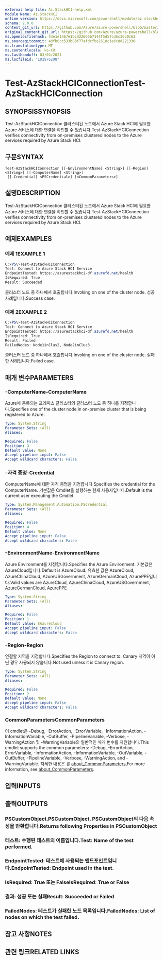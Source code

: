 ```yaml
---
external help file: Az.StackHCI-help.xml
Module Name: Az.StackHCI
online version: https://docs.microsoft.com/powershell/module/az.stackhci/test-azstackhciconnection
schema: 2.0.0
content_git_url: https://github.com/Azure/azure-powershell/blob/master/src/StackHCI/help/Test-AzStackHCIConnection.md
original_content_git_url: https://github.com/Azure/azure-powershell/blob/master/src/StackHCI/help/Test-AzStackHCIConnection.md
ms.openlocfilehash: 4de1e1467e1bc422666b7144f5d5fcd6c30c0c63
ms.sourcegitcommit: 4dfb0cc533b83f77afdcfbe2618c1e6c8d221330
ms.translationtype: MT
ms.contentlocale: ko-KR
ms.lasthandoff: 03/04/2021
ms.locfileid: "101976208"
---
```

# <span data-ttu-id="78e4d-101">Test-AzStackHCIConnection</span><span class="sxs-lookup"><span data-stu-id="78e4d-101">Test-AzStackHCIConnection</span></span>

## <span data-ttu-id="78e4d-102">SYNOPSIS</span><span class="sxs-lookup"><span data-stu-id="78e4d-102">SYNOPSIS</span></span>
<span data-ttu-id="78e4d-103">Test-AzStackHCIConnection 클러스터된 노드에서 Azure Stack HCI에 필요한 Azure 서비스에 대한 연결을 확인할 수 있습니다.</span><span class="sxs-lookup"><span data-stu-id="78e4d-103">Test-AzStackHCIConnection verifies connectivity from on-premises clustered nodes to the Azure services required by Azure Stack HCI.</span></span>

## <span data-ttu-id="78e4d-104">구문</span><span class="sxs-lookup"><span data-stu-id="78e4d-104">SYNTAX</span></span>

```
Test-AzStackHCIConnection [[-EnvironmentName] <String>] [[-Region] <String>] [[-ComputerName] <String>]
 [[-Credential] <PSCredential>] [<CommonParameters>]
```

## <span data-ttu-id="78e4d-105">설명</span><span class="sxs-lookup"><span data-stu-id="78e4d-105">DESCRIPTION</span></span>
<span data-ttu-id="78e4d-106">Test-AzStackHCIConnection 클러스터된 노드에서 Azure Stack HCI에 필요한 Azure 서비스에 대한 연결을 확인할 수 있습니다.</span><span class="sxs-lookup"><span data-stu-id="78e4d-106">Test-AzStackHCIConnection verifies connectivity from on-premises clustered nodes to the Azure services required by Azure Stack HCI.</span></span>

## <span data-ttu-id="78e4d-107">예제</span><span class="sxs-lookup"><span data-stu-id="78e4d-107">EXAMPLES</span></span>

### <span data-ttu-id="78e4d-108">예제 1</span><span class="sxs-lookup"><span data-stu-id="78e4d-108">EXAMPLE 1</span></span>
```powershell
C:\PS\>Test-AzStackHCIConnection
Test: Connect to Azure Stack HCI Service
EndpointTested: https://azurestackhci-df.azurefd.net/health
IsRequired: True
Result: Succeeded
```
<span data-ttu-id="78e4d-109">클러스터 노드 중 하나에서 호출합니다.</span><span class="sxs-lookup"><span data-stu-id="78e4d-109">Invoking on one of the cluster node.</span></span> <span data-ttu-id="78e4d-110">성공 사례입니다.</span><span class="sxs-lookup"><span data-stu-id="78e4d-110">Success case.</span></span>

### <span data-ttu-id="78e4d-111">예제 2</span><span class="sxs-lookup"><span data-stu-id="78e4d-111">EXAMPLE 2</span></span>
```powershell
C:\PS\>Test-AzStackHCIConnection
Test: Connect to Azure Stack HCI Service
EndpointTested: https://azurestackhci-df.azurefd.net/health
IsRequired: True
Result: Failed
FailedNodes: Node1inClus2, Node2inClus3
```
<span data-ttu-id="78e4d-112">클러스터 노드 중 하나에서 호출합니다.</span><span class="sxs-lookup"><span data-stu-id="78e4d-112">Invoking on one of the cluster node.</span></span> <span data-ttu-id="78e4d-113">실패한 사례입니다.</span><span class="sxs-lookup"><span data-stu-id="78e4d-113">Failed case.</span></span>

## <span data-ttu-id="78e4d-114">매개 변수</span><span class="sxs-lookup"><span data-stu-id="78e4d-114">PARAMETERS</span></span>

### <span data-ttu-id="78e4d-115">-ComputerName</span><span class="sxs-lookup"><span data-stu-id="78e4d-115">-ComputerName</span></span>
<span data-ttu-id="78e4d-116">Azure에 등록되는 프레미스 클러스터의 클러스터 노드 중 하나를 지정합니다.</span><span class="sxs-lookup"><span data-stu-id="78e4d-116">Specifies one of the cluster node in on-premise cluster that is being registered to Azure.</span></span>

```yaml
Type: System.String
Parameter Sets: (All)
Aliases:

Required: False
Position: 3
Default value: None
Accept pipeline input: False
Accept wildcard characters: False
```

### <span data-ttu-id="78e4d-117">-자격 증명</span><span class="sxs-lookup"><span data-stu-id="78e4d-117">-Credential</span></span>
<span data-ttu-id="78e4d-118">ComputerName에 대한 자격 증명을 지정합니다.</span><span class="sxs-lookup"><span data-stu-id="78e4d-118">Specifies the credential for the ComputerName.</span></span>
<span data-ttu-id="78e4d-119">기본값은 Cmdlet을 실행하는 현재 사용자입니다.</span><span class="sxs-lookup"><span data-stu-id="78e4d-119">Default is the current user executing the Cmdlet.</span></span>

```yaml
Type: System.Management.Automation.PSCredential
Parameter Sets: (All)
Aliases:

Required: False
Position: 4
Default value: None
Accept pipeline input: False
Accept wildcard characters: False
```

### <span data-ttu-id="78e4d-120">-EnvironmentName</span><span class="sxs-lookup"><span data-stu-id="78e4d-120">-EnvironmentName</span></span>
<span data-ttu-id="78e4d-121">Azure Environment를 지정합니다.</span><span class="sxs-lookup"><span data-stu-id="78e4d-121">Specifies the Azure Environment.</span></span>
<span data-ttu-id="78e4d-122">기본값은 AzureCloud입니다.</span><span class="sxs-lookup"><span data-stu-id="78e4d-122">Default is AzureCloud.</span></span>
<span data-ttu-id="78e4d-123">유효한 값은 AzureCloud, AzureChinaCloud, AzureUSGovernment, AzureGermanCloud, AzurePPE입니다.</span><span class="sxs-lookup"><span data-stu-id="78e4d-123">Valid values are AzureCloud, AzureChinaCloud, AzureUSGovernment, AzureGermanCloud, AzurePPE</span></span>

```yaml
Type: System.String
Parameter Sets: (All)
Aliases:

Required: False
Position: 1
Default value: $AzureCloud
Accept pipeline input: False
Accept wildcard characters: False
```

### <span data-ttu-id="78e4d-124">-Region</span><span class="sxs-lookup"><span data-stu-id="78e4d-124">-Region</span></span>
<span data-ttu-id="78e4d-125">연결할 지역을 지정합니다.</span><span class="sxs-lookup"><span data-stu-id="78e4d-125">Specifies the Region to connect to.</span></span>
<span data-ttu-id="78e4d-126">Canary 지역이 아닌 경우 사용되지 않습니다.</span><span class="sxs-lookup"><span data-stu-id="78e4d-126">Not used unless it is Canary region.</span></span>

```yaml
Type: System.String
Parameter Sets: (All)
Aliases:

Required: False
Position: 2
Default value: None
Accept pipeline input: False
Accept wildcard characters: False
```

### <span data-ttu-id="78e4d-127">CommonParameters</span><span class="sxs-lookup"><span data-stu-id="78e4d-127">CommonParameters</span></span>
<span data-ttu-id="78e4d-128">이 cmdlet은 -Debug, -ErrorAction, -ErrorVariable, -InformationAction, -InformationVariable, -OutBuffer, -PipelineVariable, -Verbose, -WarningAction 및 -WarningVariable의 일반적인 매개 변수를 지원합니다.</span><span class="sxs-lookup"><span data-stu-id="78e4d-128">This cmdlet supports the common parameters: -Debug, -ErrorAction, -ErrorVariable, -InformationAction, -InformationVariable, -OutVariable, -OutBuffer, -PipelineVariable, -Verbose, -WarningAction, and -WarningVariable.</span></span> <span data-ttu-id="78e4d-129">자세한 내용은 를 [about_CommonParameters.](http://go.microsoft.com/fwlink/?LinkID=113216)</span><span class="sxs-lookup"><span data-stu-id="78e4d-129">For more information, see [about_CommonParameters](http://go.microsoft.com/fwlink/?LinkID=113216).</span></span>

## <span data-ttu-id="78e4d-130">입력</span><span class="sxs-lookup"><span data-stu-id="78e4d-130">INPUTS</span></span>

## <span data-ttu-id="78e4d-131">출력</span><span class="sxs-lookup"><span data-stu-id="78e4d-131">OUTPUTS</span></span>

### <span data-ttu-id="78e4d-132">PSCustomObject.</span><span class="sxs-lookup"><span data-stu-id="78e4d-132">PSCustomObject.</span></span> <span data-ttu-id="78e4d-133">PSCustomObject의 다음 속성을 반환합니다.</span><span class="sxs-lookup"><span data-stu-id="78e4d-133">Returns following Properties in PSCustomObject</span></span>
### <span data-ttu-id="78e4d-134">테스트: 수행된 테스트의 이름입니다.</span><span class="sxs-lookup"><span data-stu-id="78e4d-134">Test: Name of the test performed.</span></span>
### <span data-ttu-id="78e4d-135">EndpointTested: 테스트에 사용되는 엔드포인트입니다.</span><span class="sxs-lookup"><span data-stu-id="78e4d-135">EndpointTested: Endpoint used in the test.</span></span>
### <span data-ttu-id="78e4d-136">IsRequired: True 또는 False</span><span class="sxs-lookup"><span data-stu-id="78e4d-136">IsRequired: True or False</span></span>
### <span data-ttu-id="78e4d-137">결과: 성공 또는 실패</span><span class="sxs-lookup"><span data-stu-id="78e4d-137">Result: Succeeded or Failed</span></span>
### <span data-ttu-id="78e4d-138">FailedNodes: 테스트가 실패한 노드 목록입니다.</span><span class="sxs-lookup"><span data-stu-id="78e4d-138">FailedNodes: List of nodes on which the test failed.</span></span>
## <span data-ttu-id="78e4d-139">참고 사항</span><span class="sxs-lookup"><span data-stu-id="78e4d-139">NOTES</span></span>

## <span data-ttu-id="78e4d-140">관련 링크</span><span class="sxs-lookup"><span data-stu-id="78e4d-140">RELATED LINKS</span></span>
